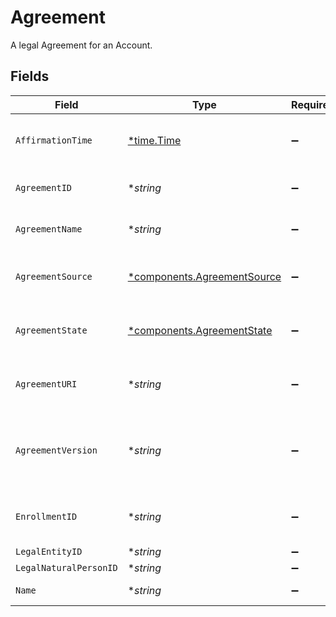 # Agreement

A legal Agreement for an Account.


## Fields

| Field                                                                                                                                                                                                                     | Type                                                                                                                                                                                                                      | Required                                                                                                                                                                                                                  | Description                                                                                                                                                                                                               | Example                                                                                                                                                                                                                   |
| ------------------------------------------------------------------------------------------------------------------------------------------------------------------------------------------------------------------------- | ------------------------------------------------------------------------------------------------------------------------------------------------------------------------------------------------------------------------- | ------------------------------------------------------------------------------------------------------------------------------------------------------------------------------------------------------------------------- | ------------------------------------------------------------------------------------------------------------------------------------------------------------------------------------------------------------------------- | ------------------------------------------------------------------------------------------------------------------------------------------------------------------------------------------------------------------------- |
| `AffirmationTime`                                                                                                                                                                                                         | [*time.Time](https://pkg.go.dev/time#Time)                                                                                                                                                                                | :heavy_minus_sign:                                                                                                                                                                                                        | The time recorded relating to when a given agreement is `AFFIRMED` by the Customer; This is set to the time when the affirmation is processed by AFS                                                                      |                                                                                                                                                                                                                           |
| `AgreementID`                                                                                                                                                                                                             | **string*                                                                                                                                                                                                                 | :heavy_minus_sign:                                                                                                                                                                                                        | An Apex-generated identifier used to reference a single legal agreement associated with the account                                                                                                                       | fa2f181c-f2fb-4bc2-b75a-79302c634ae5                                                                                                                                                                                      |
| `AgreementName`                                                                                                                                                                                                           | **string*                                                                                                                                                                                                                 | :heavy_minus_sign:                                                                                                                                                                                                        | The friendly name of the agreement; Typically mirrors the enrollment it is attached to (e.g., `LENDING_FULLY_PAID_STOCK_LOAN`)                                                                                            | Standard Customer Account Agreement - IBD (EN)                                                                                                                                                                            |
| `AgreementSource`                                                                                                                                                                                                         | [*components.AgreementSource](../../models/components/agreementsource.md)                                                                                                                                                 | :heavy_minus_sign:                                                                                                                                                                                                        | An internal indicator from where the agreement was generated; Typically `ACCOUNTS_SERVICE` if accessing our public APIs                                                                                                   | ACCOUNTS_SERVICE                                                                                                                                                                                                          |
| `AgreementState`                                                                                                                                                                                                          | [*components.AgreementState](../../models/components/agreementstate.md)                                                                                                                                                   | :heavy_minus_sign:                                                                                                                                                                                                        | The status of an agreement which blocks an enrollment; `REQUIRED` if not yet received, or `AFFIRMED` if acknowledgement has been received by AFS                                                                          | AFFIRMED                                                                                                                                                                                                                  |
| `AgreementURI`                                                                                                                                                                                                            | **string*                                                                                                                                                                                                                 | :heavy_minus_sign:                                                                                                                                                                                                        | A URI referencing a static PDF containing the legalese of a given agreement; All agreements of the same nature link to the same publicly-available PDF.                                                                   | https://public-documents.apexapis.com/account-agreements/SCAA-IBD-20230525-EN.pdf                                                                                                                                         |
| `AgreementVersion`                                                                                                                                                                                                        | **string*                                                                                                                                                                                                                 | :heavy_minus_sign:                                                                                                                                                                                                        | An internal version number based on typographical revisions of the related agreement; Version numbers are automatically updated when new agreements are available and should be of no technical concern to the integrator | 20230525                                                                                                                                                                                                                  |
| `EnrollmentID`                                                                                                                                                                                                            | **string*                                                                                                                                                                                                                 | :heavy_minus_sign:                                                                                                                                                                                                        | A system-generated unique identifier referencing a single instance of an enrollment; Used to access the record after creation                                                                                             | cd47a802-5a6b-4d32-b497-c4f6d5ce0be8                                                                                                                                                                                      |
| `LegalEntityID`                                                                                                                                                                                                           | **string*                                                                                                                                                                                                                 | :heavy_minus_sign:                                                                                                                                                                                                        | References a single entity                                                                                                                                                                                                | 42567868-9373-4872-9d24-2e33f6c19b75                                                                                                                                                                                      |
| `LegalNaturalPersonID`                                                                                                                                                                                                    | **string*                                                                                                                                                                                                                 | :heavy_minus_sign:                                                                                                                                                                                                        | References a single natural person                                                                                                                                                                                        | e6716139-da77-46d1-9f15-13599161db0b                                                                                                                                                                                      |
| `Name`                                                                                                                                                                                                                    | **string*                                                                                                                                                                                                                 | :heavy_minus_sign:                                                                                                                                                                                                        | The name field Format: accounts/{account}/agreements/{agreement}                                                                                                                                                          | accounts/01HC3MAQ4DR9QN1V8MJ4CN1HMK/agreements/fa2f181c-f2fb-4bc2-b75a-79302c634ae5                                                                                                                                       |